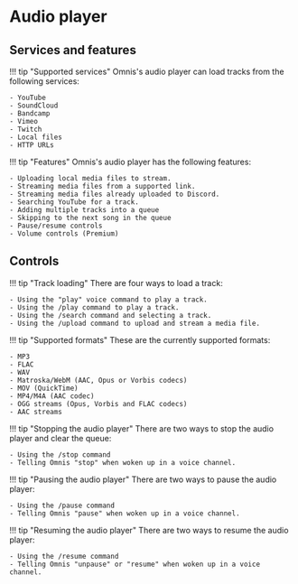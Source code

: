 # **Audio player**

## **Services and features**

!!! tip "Supported services"
	Omnis's audio player can load tracks from the following services:
	
	- YouTube
	- SoundCloud
	- Bandcamp
	- Vimeo
	- Twitch
	- Local files
	- HTTP URLs

!!! tip "Features"
	Omnis's audio player has the following features:
	
	- Uploading local media files to stream.
	- Streaming media files from a supported link.
	- Streaming media files already uploaded to Discord.
	- Searching YouTube for a track.
	- Adding multiple tracks into a queue
	- Skipping to the next song in the queue
	- Pause/resume controls
	- Volume controls (Premium)
	
## **Controls**

!!! tip "Track loading"
	There are four ways to load a track:
	
	- Using the "play" voice command to play a track.
	- Using the /play command to play a track.
	- Using the /search command and selecting a track.
	- Using the /upload command to upload and stream a media file.
	
!!! tip "Supported formats"
	These are the currently supported formats:
	
	- MP3
	- FLAC
	- WAV
	- Matroska/WebM (AAC, Opus or Vorbis codecs)
	- MOV (QuickTime)
	- MP4/M4A (AAC codec)
	- OGG streams (Opus, Vorbis and FLAC codecs)
	- AAC streams
	
!!! tip "Stopping the audio player"
	There are two ways to stop the audio player and clear the queue:
	
	- Using the /stop command
	- Telling Omnis "stop" when woken up in a voice channel.
	
!!! tip "Pausing the audio player"
	There are two ways to pause the audio player:
	
	- Using the /pause command
	- Telling Omnis "pause" when woken up in a voice channel.
	
!!! tip "Resuming the audio player"
	There are two ways to resume the audio player:
	
	- Using the /resume command
	- Telling Omnis "unpause" or "resume" when woken up in a voice channel.